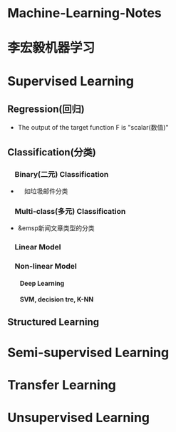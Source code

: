 # Machine-Learning-Notes
# 李宏毅机器学习
# Supervised Learning
## Regression(回归)
   - The output of the target function F is "scalar(数值)"
## Classification(分类)
### &emsp;Binary(二元) Classification
   - &emsp;如垃圾邮件分类
### &emsp;Multi-class(多元) Classification
   - &emsp新闻文章类型的分类
### &emsp;Linear Model
### &emsp;Non-linear Model
#### &emsp;&emsp;Deep Learning
#### &emsp;&emsp;SVM, decision tre, K-NN
## Structured Learning
# Semi-supervised Learning
# Transfer Learning
# Unsupervised Learning
